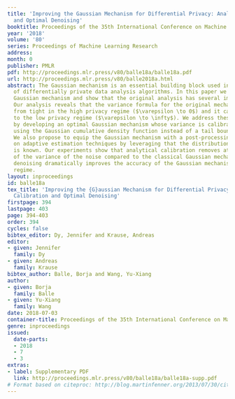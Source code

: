 ```yaml
---
title: 'Improving the Gaussian Mechanism for Differential Privacy: Analytical Calibration
  and Optimal Denoising'
booktitle: Proceedings of the 35th International Conference on Machine Learning
year: '2018'
volume: '80'
series: Proceedings of Machine Learning Research
address: 
month: 0
publisher: PMLR
pdf: http://proceedings.mlr.press/v80/balle18a/balle18a.pdf
url: http://proceedings.mlr.press/v80/balle2018a.html
abstract: The Gaussian mechanism is an essential building block used in multitude
  of differentially private data analysis algorithms. In this paper we revisit the
  Gaussian mechanism and show that the original analysis has several important limitations.
  Our analysis reveals that the variance formula for the original mechanism is far
  from tight in the high privacy regime ($\varepsilon \to 0$) and it cannot be extended
  to the low privacy regime ($\varepsilon \to \infty$). We address these limitations
  by developing an optimal Gaussian mechanism whose variance is calibrated directly
  using the Gaussian cumulative density function instead of a tail bound approximation.
  We also propose to equip the Gaussian mechanism with a post-processing step based
  on adaptive estimation techniques by leveraging that the distribution of the perturbation
  is known. Our experiments show that analytical calibration removes at least a third
  of the variance of the noise compared to the classical Gaussian mechanism, and that
  denoising dramatically improves the accuracy of the Gaussian mechanism in the high-dimensional
  regime.
layout: inproceedings
id: balle18a
tex_title: 'Improving the {G}aussian Mechanism for Differential Privacy: Analytical
  Calibration and Optimal Denoising'
firstpage: 394
lastpage: 403
page: 394-403
order: 394
cycles: false
bibtex_editor: Dy, Jennifer and Krause, Andreas
editor:
- given: Jennifer
  family: Dy
- given: Andreas
  family: Krause
bibtex_author: Balle, Borja and Wang, Yu-Xiang
author:
- given: Borja
  family: Balle
- given: Yu-Xiang
  family: Wang
date: 2018-07-03
container-title: Proceedings of the 35th International Conference on Machine Learning
genre: inproceedings
issued:
  date-parts:
  - 2018
  - 7
  - 3
extras:
- label: Supplementary PDF
  link: http://proceedings.mlr.press/v80/balle18a/balle18a-supp.pdf
# Format based on citeproc: http://blog.martinfenner.org/2013/07/30/citeproc-yaml-for-bibliographies/
---
```

